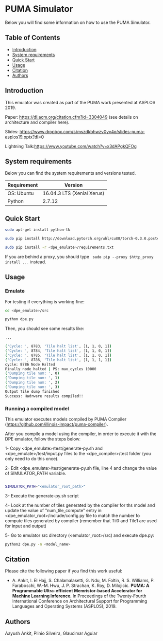 # PUMA Simulator

Below you will find some information on how to use the PUMA Simulator.

## Table of Contents

- [Introduction](#introduction)
- [System requirements](#system-requirements)
- [Quick Start](#quick-start)
- [Usage](#usage)
- [Citation](#citation)
- [Authors](#authors)

## Introduction
This emulator was created as part of the PUMA work presented at ASPLOS 2019.

Paper: https://dl.acm.org/citation.cfm?id=3304049 (see details on architecture and compiler here).

Slides: https://www.dropbox.com/s/mszdkbhwzv0yv4q/slides-puma-asplos19.pptx?dl=0

Lightning Talk:https://www.youtube.com/watch?v=x3dAPgkQFOg


## System requirements

Below you can find the system requirements and versions tested.

| Requirement | Version                    |
| ----------- | -------------------------- |
| OS: Ubuntu  | 16.04.3 LTS (Xenial Xerus) |
| Python      | 2.7.12                     |

## Quick Start

```sh
sudo apt-get install python-tk

sudo pip install http://download.pytorch.org/whl/cu80/torch-0.3.0.post4-cp27-cp27mu-linux_x86_64.whl

sudo pip install -r <dpe_emulate>/requirements.txt

```

If you are behind a proxy, you should type ```
sudo pip --proxy $http_proxy install ...``` instead.

## Usage

### Emulate
For testing if everything is working fine:

```sh
cd <dpe_emulate>/src

python dpe.py
```

Then, you should see some results like:

```sh
...

('Cycle: ', 8783, 'Tile halt list', [1, 1, 0, 1])
('Cycle: ', 8784, 'Tile halt list', [1, 1, 0, 1])
('Cycle: ', 8785, 'Tile halt list', [1, 1, 0, 1])
('Cycle: ', 8786, 'Tile halt list', [1, 1, 1, 1])
cycle: 8786 Node Halted
Finally node halted | PS: max_cycles 10000
('Dumping tile num: ', 0)
('Dumping tile num: ', 1)
('Dumping tile num: ', 2)
('Dumping tile num: ', 3)
Output Tile dump finished
Success: Hadrware results compiled!!
```
### Running a compiled model
This emulator executes models compiled by PUMA Compiler (https://github.com/illinois-impact/puma-compiler). 

After you compile a model using the compiler, in order to execute it with the DPE emulator, follow the steps below:

1- Copy <dpe_emulate>/test/generate-py.sh and <dpe_emulate>/test/input.py files to the <dpe_compiler>/test folder (you only need to do this once).

2- Edit <dpe_emulate>/test/generate-py.sh file, line 4 and change the value of SIMULATOR_PATH variable.
```sh

SIMULATOR_PATH="<emulator_root_path>"

```
3- Execute the generate-py.sh script

4- Look at the number of tiles generated by the compiler for ths model and update the value of "num_tile_compute" entry in <dpe_emulator_root>/include/config.py file to match the number fo compute tiles generated by compiler (remember that Til0 and Tile1 are used for input and output)

5- Go to emulator src directory (<emulator_root>/src) and execute dpe.py:
```sh
python2 dpe.py -n <model_name>
```

## Citation
Please cite the following paper if you find this work useful:

* A. Ankit, I. El Hajj, S. Chalamalasetti, G. Ndu, M. Foltin, R. S. Williams, P. Faraboschi, W.-M. Hwu, J. P. Strachan, K. Roy, D. Milojicic. **PUMA: A Programmable Ultra-efficient Memristor-based Accelerator for Machine Learning Inference**. In Proceedings of the Twenty-Fourth International Conference on Architectural Support for Programming Languages and Operating Systems (ASPLOS), 2019.

## Authors

Aayush Ankit, Plinio Silveira, Glaucimar Aguiar
